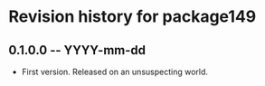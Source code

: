 # Revision history for package149

## 0.1.0.0 -- YYYY-mm-dd

* First version. Released on an unsuspecting world.
